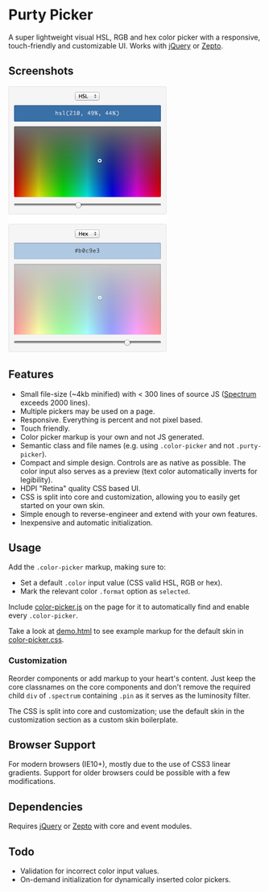 # Purty Picker

A super lightweight visual HSL, RGB and hex color picker with a responsive, touch-friendly and customizable UI. Works with [jQuery](https://github.com/jquery/jquery) or [Zepto](https://github.com/madrobby/zepto).

## Screenshots

<img src="screenshots.png" alt="Purty Picker in Safari screenshots" width="314" height="527" />

## Features

* Small file-size (~4kb minified) with < 300 lines of source JS ([Spectrum](https://github.com/bgrins/spectrum/blob/master/spectrum.js) exceeds 2000 lines).
* Multiple pickers may be used on a page.
* Responsive. Everything is percent and not pixel based.
* Touch friendly.
* Color picker markup is your own and not JS generated.
* Semantic class and file names (e.g. using `.color-picker` and not `.purty-picker`).
* Compact and simple design. Controls are as native as possible. The color input also serves as a preview (text color automatically inverts for legibility).
* HDPI "Retina" quality CSS based UI.
* CSS is split into core and customization, allowing you to easily get started on your own skin.
* Simple enough to reverse-engineer and extend with your own features.
* Inexpensive and automatic initialization.

## Usage

Add the `.color-picker` markup, making sure to:

* Set a default `.color` input value (CSS valid HSL, RGB or hex).
* Mark the relevant color `.format` option as `selected`.

Include [color-picker.js](https://github.com/jaydenseric/purty-picker/blob/master/color-picker.js) on the page for it to automatically find and enable every `.color-picker`.

Take a look at [demo.html](https://github.com/jaydenseric/purty-picker/blob/master/demo.html) to see example markup for the default skin in [color-picker.css](https://github.com/jaydenseric/purty-picker/blob/master/color-picker.css).

### Customization

Reorder components or add markup to your heart's content. Just keep the core classnames on the core components and don't remove the required child `div` of `.spectrum` containing `.pin` as it serves as the luminosity filter.

The CSS is split into core and customization; use the default skin in the customization section as a custom skin boilerplate.

## Browser Support

For modern browsers (IE10+), mostly due to the use of CSS3 linear gradients. Support for older browsers could be possible with a few modifications.

## Dependencies

Requires [jQuery](https://github.com/jquery/jquery) or [Zepto](https://github.com/madrobby/zepto) with core and event modules.

## Todo

* Validation for incorrect color input values.
* On-demand initialization for dynamically inserted color pickers.
